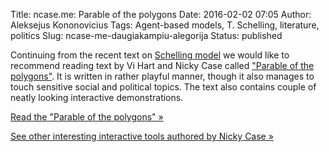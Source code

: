 Title: ncase.me: Parable of the polygons
Date: 2016-02-02 07:05
Author: Aleksejus Kononovicius
Tags: Agent-based models, T. Schelling, literature, politics
Slug: ncase-me-daugiakampiu-alegorija
Status: published

Continuing from the recent text on [Schelling
model](/selingo-segregacijos-modelis) we
would like to recommend reading text by Vi Hart and Nicky Case called
["Parable of the polygons"](http://ncase.me/polygons/). It is written in
rather playful manner, though it also manages to touch sensitive social
and political topics. The text also contains couple of neatly looking
interactive demonstrations.

[Read the "Parable of the polygons" &raquo;](http://ncase.me/polygons/)

[See other interesting interactive tools authored by Nicky Case
&raquo;](http://ncase.me)
